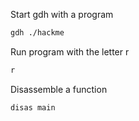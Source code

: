 
Start gdh with a program

```bash
gdh ./hackme
```

Run program with the letter r

```bash
r
```

Disassemble a function

```bash
disas main
```
